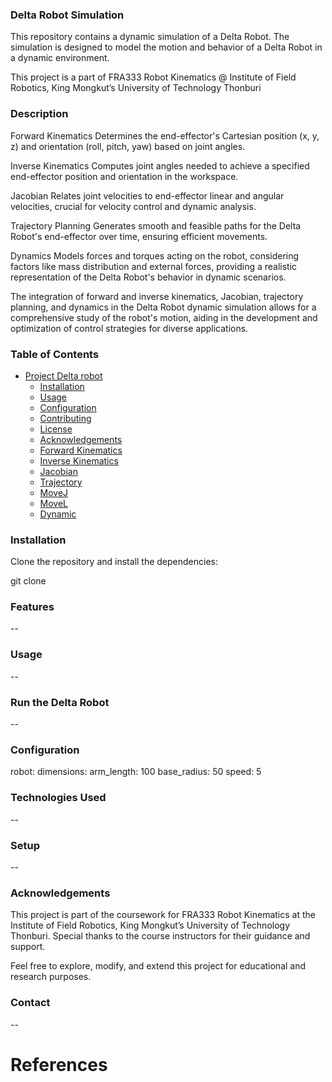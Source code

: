 ### Delta Robot Simulation
This repository contains a dynamic simulation of a Delta Robot. The simulation is designed to model the motion and behavior of a Delta Robot in a dynamic environment.

This project is a part of FRA333 Robot Kinematics @ Institute of Field Robotics, King Mongkut’s University of Technology Thonburi
### Description

Forward Kinematics
Determines the end-effector's Cartesian position (x, y, z) and orientation (roll, pitch, yaw) based on joint angles.

Inverse Kinematics
Computes joint angles needed to achieve a specified end-effector position and orientation in the workspace.

Jacobian
Relates joint velocities to end-effector linear and angular velocities, crucial for velocity control and dynamic analysis.

Trajectory Planning
Generates smooth and feasible paths for the Delta Robot's end-effector over time, ensuring efficient movements.

Dynamics
Models forces and torques acting on the robot, considering factors like mass distribution and external forces, providing a realistic representation of the Delta Robot's behavior in dynamic scenarios.

The integration of forward and inverse kinematics, Jacobian, trajectory planning, and dynamics in the Delta Robot dynamic simulation allows for a comprehensive study of the robot's motion, aiding in the development and optimization of control strategies for diverse applications.

### Table of Contents
* [Project Delta robot](#project-delta-robot)
    - [Installation](#installation)
    - [Usage](#usage)
    - [Configuration](#configuration)
    - [Contributing](#contributing)
    - [License](#license)
    - [Acknowledgements](#acknowledgements)
    - [Forward Kinematics](#forward-kinematics)
    - [Inverse Kinematics](#inverse-kinematics)
    - [Jacobian](#jacobian)
    - [Trajectory](#trajectory)
    - [MoveJ](#movej)
    - [MoveL](#movel)
    - [Dynamic](#dynamic)

### Installation
Clone the repository and install the dependencies:

git clone 
### Features
--
### Usage
--
### Run the Delta Robot
--
### Configuration 
robot:
  dimensions:
    arm_length: 100
    base_radius: 50
  speed: 5
### Technologies Used
--
### Setup
--
### Acknowledgements
This project is part of the coursework for FRA333 Robot Kinematics at the Institute of Field Robotics, King Mongkut’s University of Technology Thonburi. Special thanks to the course instructors for their guidance and support.

Feel free to explore, modify, and extend this project for educational and research purposes.
### Contact
--
# References
